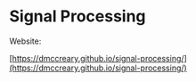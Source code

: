 # Signal Processing

Website: 

[https://dmccreary.github.io/signal-processing/](https://dmccreary.github.io/signal-processing/)